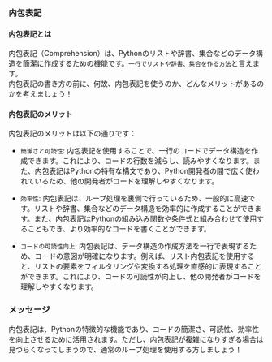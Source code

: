 ### 内包表記
#### 内包表記とは
内包表記（Comprehension）は、Pythonのリストや辞書、集合などのデータ構造を簡潔に作成するための機能です。```一行でリストや辞書、集合を作る方法```と言えます。<br>
内包表記の書き方の前に、何故、内包表記を使うのか、どんなメリットがあるのかを考えましょう！

#### 内包表記のメリット
内包表記のメリットは以下の通りです：

- ```簡潔さと可読性```: 内包表記を使用することで、一行のコードでデータ構造を作成できます。これにより、コードの行数を減らし、読みやすくなります。また、内包表記はPythonの特有な構文であり、Python開発者の間で広く使われているため、他の開発者がコードを理解しやすくなります。

- ```効率性```: 内包表記は、ループ処理を裏側で行っているため、一般的に高速です。リストや辞書、集合などのデータ構造を効率的に作成することができます。また、内包表記はPythonの組み込み関数や条件式と組み合わせて使用することもでき、より効率的なコードを書くことができます。

- ```コードの可読性向上```: 内包表記は、データ構造の作成方法を一行で表現するため、コードの意図が明確になります。例えば、リスト内包表記を使用すると、リストの要素をフィルタリングや変換する処理を直感的に表現することができます。これにより、コードの可読性が向上し、他の開発者がコードを理解しやすくなります。

### メッセージ
内包表記は、Pythonの特徴的な機能であり、コードの簡潔さ、可読性、効率性を向上させるために活用されます。ただし、内包表記が複雑になりすぎる場合は見づらくなってしまうので、通常のループ処理を使用する方しましょう！